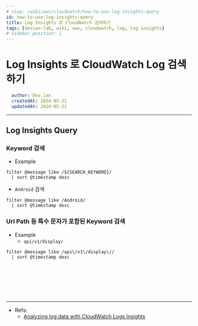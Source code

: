 ```yaml
---
# slug: /wiki/aws/cloudwatch/how-to-use-log-insights-query
id: how-to-use-log-insights-query
title: Log Insights 로 CloudWatch 검색하기
tags: [devian-lab, wiki, aws, cloudwatch, log, log insights]
# sidebar_position: 1
---
```


<!--title -->
# Log Insights 로 CloudWatch Log 검색하기
<!--//title -->

<!-- 
```json
{
  "author": "Dev.ian",
  "createdAt": "2024-05-21",
  "updatedAt": "2024-05-21"
}
``` 
-->

```yaml
  author: Dev.ian
  createdAt: 2024-05-21
  updatedAt: 2024-05-21
```

---

## Log Insights Query

### Keyword 검색
- Example
```text
filter @message like /${SEARCH_KEYWORD}/
  | sort @timestamp desc
```

- `Android` 검색
```text
filter @message like /Android/
  | sort @timestamp desc
```

### Url Path 등 특수 문자가 포함된 Keyword 검색
- Example
  + `api/v1/display/`
```text
filter @message like /api\/v1\/display\//
  | sort @timestamp desc
```


<br /><br /><br /><br /><br />

--- 
- Refs:
  + [Analyzing log data with CloudWatch Logs Insights](https://docs.aws.amazon.com/AmazonCloudWatch/latest/logs/AnalyzingLogData.html)


